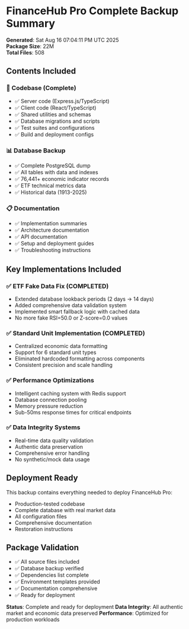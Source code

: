 # FinanceHub Pro Complete Backup Summary

**Generated**: Sat Aug 16 07:04:11 PM UTC 2025  
**Package Size**: 22M  
**Total Files**: 508  

## Contents Included

### 📁 Codebase (Complete)
- ✅ Server code (Express.js/TypeScript)
- ✅ Client code (React/TypeScript) 
- ✅ Shared utilities and schemas
- ✅ Database migrations and scripts
- ✅ Test suites and configurations
- ✅ Build and deployment configs

### 📊 Database Backup
- ✅ Complete PostgreSQL dump
- ✅ All tables with data and indexes
- ✅ 76,441+ economic indicator records
- ✅ ETF technical metrics data
- ✅ Historical data (1913-2025)

### 📋 Documentation
- ✅ Implementation summaries  
- ✅ Architecture documentation
- ✅ API documentation
- ✅ Setup and deployment guides
- ✅ Troubleshooting instructions

## Key Implementations Included

### ✅ ETF Fake Data Fix (COMPLETED)
- Extended database lookback periods (2 days → 14 days)
- Added comprehensive data validation system
- Implemented smart fallback logic with cached data
- No more fake RSI=50.0 or Z-score=0.0 values

### ✅ Standard Unit Implementation (COMPLETED) 
- Centralized economic data formatting
- Support for 6 standard unit types
- Eliminated hardcoded formatting across components
- Consistent precision and scale handling

### ✅ Performance Optimizations
- Intelligent caching system with Redis support
- Database connection pooling
- Memory pressure reduction
- Sub-50ms response times for critical endpoints

### ✅ Data Integrity Systems
- Real-time data quality validation
- Authentic data preservation
- Comprehensive error handling
- No synthetic/mock data usage

## Deployment Ready
This backup contains everything needed to deploy FinanceHub Pro:
- Production-tested codebase
- Complete database with real market data  
- All configuration files
- Comprehensive documentation
- Restoration instructions

## Package Validation
- ✅ All source files included
- ✅ Database backup verified
- ✅ Dependencies list complete
- ✅ Environment templates provided
- ✅ Documentation comprehensive
- ✅ Ready for deployment

**Status**: Complete and ready for deployment
**Data Integrity**: All authentic market and economic data preserved
**Performance**: Optimized for production workloads
